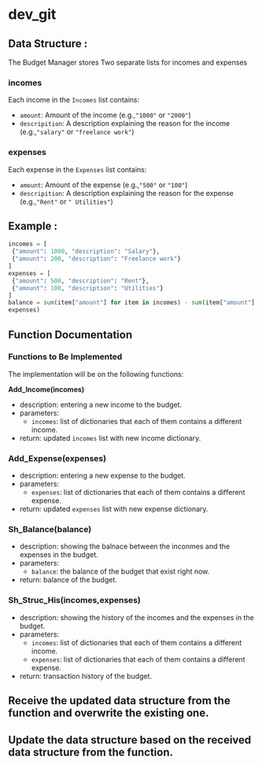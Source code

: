 # dev_git
## Data Structure :
The Budget Manager stores Two separate lists for incomes and expenses

### incomes
Each income in the `Incomes` list contains:  
- `amount`: Amount of the income (e.g.,`"1000"` or `"2000"`)
- `descripition`: A description explaining the reason for the income (e.g.,`"salary"` or `"freelance work"`)

### expenses
Each expense in the `Expenses` list contains:  
- `amount`: Amount of the expense (e.g.,`"500"` or `"100"`)
- `descripition`: A description explaining the reason for the expense (e.g.,`"Rent"` or `" Utilities"`)

## Example :
```python
incomes = [
 {"amount": 1000, "description": "Salary"},
 {"amount": 200, "description": "Freelance work"}
]
expenses = [
 {"amount": 500, "description": "Rent"},
 {"amount": 100, "description": "Utilities"}
]
balance = sum(item["amount"] for item in incomes) - sum(item["amount"] for item in
expenses)
```

## Function Documentation

### Functions to Be Implemented
The implementation will be on the following functions:

**Add_Income(incomes)**
- description: entering a new income to the budget.
- parameters:
  - `incomes`: list of dictionaries that each of them contains a different income.
- return: updated `incomes` list with new income dictionary.
  
### Add_Expense(expenses)
- description: entering a new expense to the budget.
- parameters:
  - `expenses`: list of dictionaries that each of them contains a different expense.
- return: updated `expenses` list with new expense dictionary.
  
### Sh_Balance(balance)
- description: showing the balnace between the inconmes and the expenses in the budget.
- parameters:
  - `balance`: the balance of the budget that exist right now.
- return: balance of the budget.
  
### Sh_Struc_His(incomes,expenses)
- description: showing the history of the incomes and the expenses in the budget.
- parameters:
  - `incomes`: list of dictionaries that each of them contains a different income.
  - `expenses`: list of dictionaries that each of them contains a different expense.
- return: transaction history of the budget.

## Receive the updated data structure from the function and overwrite the existing one.
## Update the data structure based on the received data structure from the function.


